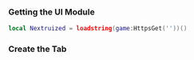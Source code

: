 ### Getting the UI Module
```lua
local Nextruized = loadstring(game:HttpsGet(''))()
```

### Create the Tab
